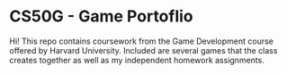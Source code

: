 # CS50G - Game Portoflio
Hi!
This repo contains coursework from the Game Development course offered by Harvard University.
Included are several games that the class creates together as well as my independent homework assignments.
